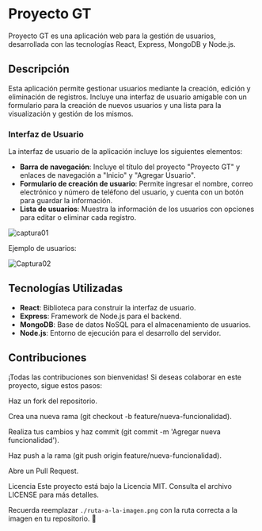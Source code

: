 # Proyecto GT

Proyecto GT es una aplicación web para la gestión de usuarios, desarrollada con las tecnologías React, Express, MongoDB y Node.js.

## Descripción

Esta aplicación permite gestionar usuarios mediante la creación, edición y eliminación de registros. Incluye una interfaz de usuario amigable con un formulario para la creación de nuevos usuarios y una lista para la visualización y gestión de los mismos.

### Interfaz de Usuario

La interfaz de usuario de la aplicación incluye los siguientes elementos:
- **Barra de navegación**: Incluye el título del proyecto "Proyecto GT" y enlaces de navegación a "Inicio" y "Agregar Usuario".
- **Formulario de creación de usuario**: Permite ingresar el nombre, correo electrónico y número de teléfono del usuario, y cuenta con un botón para guardar la información.
- **Lista de usuarios**: Muestra la información de los usuarios con opciones para editar o eliminar cada registro.

![captura01](https://github.com/user-attachments/assets/7bca4b7e-78b7-4465-ab40-e5dcb86095c4)

Ejemplo de usuarios:

![Captura02](https://github.com/user-attachments/assets/ebc057b9-5f41-429a-b3ce-da2b8712f685)

## Tecnologías Utilizadas

- **React**: Biblioteca para construir la interfaz de usuario.
- **Express**: Framework de Node.js para el backend.
- **MongoDB**: Base de datos NoSQL para el almacenamiento de usuarios.
- **Node.js**: Entorno de ejecución para el desarrollo del servidor.

## Contribuciones
¡Todas las contribuciones son bienvenidas! Si deseas colaborar en este proyecto, sigue estos pasos:

Haz un fork del repositorio.

Crea una nueva rama (git checkout -b feature/nueva-funcionalidad).

Realiza tus cambios y haz commit (git commit -m 'Agregar nueva funcionalidad').

Haz push a la rama (git push origin feature/nueva-funcionalidad).

Abre un Pull Request.

Licencia
Este proyecto está bajo la Licencia MIT. Consulta el archivo LICENSE para más detalles.


Recuerda reemplazar `./ruta-a-la-imagen.png` con la ruta correcta a la imagen en tu repositorio. 🚀

   
